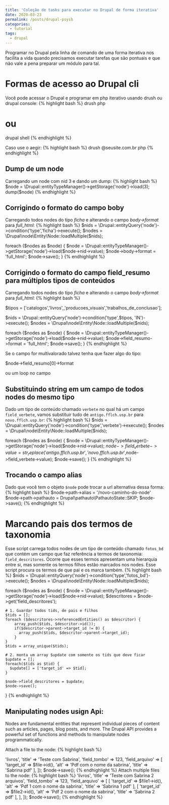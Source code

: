 ```yaml
---
title: 'Coleção de tasks para executar no Drupal de forma iterativa'
date: 2020-03-23
permalink: /posts/drupal-psysh
categories:
  - tutorial
tags:
  - drupal
---
```


Programar no Drupal pela linha de comando de uma forma iterativa
nos facilita a vida quando precisamos executar tarefas que são pontuais 
e que não vale a pena preparar um módulo para tal.

<ul id="toc"></ul>

# Formas de acesso ao Drupal cli

Você pode acessar o Drupal e programar em php iterativo 
usando drush ou drupal console:
{% highlight bash %}
drush php
# ou
drupal shell
{% endhighlight %}

Caso use o aegir:
{% highlight bash %}
drush @seusite.com.br php
{% endhighlight %}

## Dump de um node

Carregando um node com nid 3 e dando um dump:
{% highlight bash %}
$node = \Drupal::entityTypeManager()->getStorage('node')->load(3);
dump($node)
{% endhighlight %}

## Corrigindo o formato do campo boby

Carregando todos nodes do tipo *ficha* e alterando o campo *body->format* para
*full_html*:
{% highlight bash %}
$nids = \Drupal::entityQuery('node')->condition('type','ficha')->execute();
$nodes = \Drupal\node\Entity\Node::loadMultiple($nids);

foreach ($nodes as $node) {
    $node = \Drupal::entityTypeManager()->getStorage('node')->load($node->nid->value);
    $node->body->format = 'full_html';
    $node->save();
}
{% endhighlight %}


## Corrigindo o formato do campo field_resumo para múltiplos tipos de conteúdos

Carregando todos nodes do tipo *ficha* e alterando o campo *body->format* para
*full_html*:
{% highlight bash %}

$tipos = ['catalogos','livros',,'producoes_visuais','trabalhos_de_conclusao'];

$nids = \Drupal::entityQuery('node')->condition('type',$tipos, 'IN')->execute();
$nodes = \Drupal\node\Entity\Node::loadMultiple($nids);

foreach ($nodes as $node) {
    $node = \Drupal::entityTypeManager()->getStorage('node')->load($node->nid->value);
    $node->field_resumo->format = 'full_html';
    $node->save();
}
{% endhighlight %}

Se o campo for multivalorado talvez tenha que fazer algo do tipo:

$node->field_resumo[0]->format

ou um loop no campo

## Substituindo string em um campo de todos nodes do mesmo tipo

Dado um tipo de conteúdo chamado `verbete` no qual há um campo 
`field_verbete`, vamos substituir tudo de `antigo.fflch.usp.br`
para `novo.fflch.usp.br`:
{% highlight bash %}
$nids = \Drupal::entityQuery('node')->condition('type','verbete')->execute();
$nodes = \Drupal\node\Entity\Node::loadMultiple($nids);

foreach ($nodes as $node) {
    $node = \Drupal::entityTypeManager()->getStorage('node')->load($node->nid->value);
    $node->field_verbete->value = 
str_replace('antigo.fflch.usp.br','novo.fflch.usp.br',$node->field_verbete->value);
    $node->save();
}
{% endhighlight %}

## Trocando o campo alias

Dado que você tem o objeto `$node` pode trocar a url alternativa dessa forma:
{% highlight bash %}
$node->path->alias = '/novo-caminho-do-node'
$node->path->pathauto = Drupal\pathauto\PathautoState::SKIP;
$node->save();
{% endhighlight %}

# Marcando pais dos termos de taxonomia 

Esse script carrega todos nodes de um tipo de conteúdo chamado `fotos_bd`
que contém um campo que faz referência a termos de taxonomia: `field_descritores`.
Ocorre que esses termos apresentam uma hierarquia entre si, mas somente os termos
filhos estão marcados nos nodes. Esse script procura os termos de que pai e os
marca também. 
{% highlight bash %}
$nids = \Drupal::entityQuery('node')->condition('type','fotos_bd')->execute();
$nodes = \Drupal\node\Entity\Node::loadMultiple($nids);

foreach ($nodes as $node) {
    $node = \Drupal::entityTypeManager()->getStorage('node')->load($node->nid->value);
    $descritores = $node->get('field_descritores');

    # 1. Guardar todos tids, de pais e filhos
    $tids = [];
    foreach ($descritores->referencedEntities() as $descritor) {
        array_push($tids, $descritor->id());
        if($descritor->parent->target_id != 0) {
          array_push($tids, $descritor->parent->target_id);
        }
    }
    $tids = array_unique($tids);

    # 2. monta um array $update com somente os tids que deve ficar
    $update = [];
    foreach($tids as $tid) {
      $update[] = ['target_id' => $tid];
    }

    $node->field_descritores = $update;
    $node->save();
}
{% endhighlight %}

## Manipulating nodes usign Api: 

Nodes are fundamental entities that represent individual pieces of content such as articles, pages, blog posts, and more. The Drupal API provides a powerful set of functions and methods to manipulate nodes programmatically. 

Attach a file to the node:
{% highlight bash %}
<?php 

use \Drupal\node\Entity\Node;
use \Drupal\file\Entity\File;

$data = file_get_contents('/home/thiago/sabrina.pdf');
$file = file_save_data($data, 'public://sabrina.pdf', FILE_EXISTS_REPLACE);

$node = Node::create([
    'type' => 'livros',
    'title' => 'Teste com Sabrina',
    'field_tombo' => 123,
    'field_arquivo' => [
        'target_id' => $file->id(),
        'alt' => 'Pdf com o nome da sabrina',
        'title' => 'Sabrina pdf'
    ],
]);

$node->save();
{% endhighlight %}

Attach multiple files to the node:
{% highlight bash %}
<?php 

use \Drupal\node\Entity\Node;
use \Drupal\file\Entity\File;

$data1 = file_get_contents('/home/thiago/sabrina1.pdf');
$data2 = file_get_contents('/home/thiago/sabrina2.pdf');


$file1 = file_save_data($data1, 'public://sabrina1.pdf', FILE_EXISTS_REPLACE);
$file2 = file_save_data($data2, 'public://sabrina2.pdf', FILE_EXISTS_REPLACE);


$node = Node::create([
    'type' => 'livros',
    'title' => 'Teste com Sabrina 2 arquivos',
    'field_tombo' => 123,
    
    'field_arquivo' => [
        [
            'target_id' => $file1->id(),
            'alt' => 'Pdf 1 com o nome da sabrina',
            'title' => 'Sabrina 1 pdf'
        ],
        [
            'target_id' => $file2->id(),
            'alt' => 'Pdf 2 com o nome da sabrina',
            'title' => 'Sabrina 2 pdf'
        ],
    ],
    

]);

$node->save();
{% endhighlight %}

